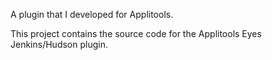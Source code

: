 A plugin that I developed for Applitools.

This project contains the source code for the Applitools Eyes Jenkins/Hudson plugin.
